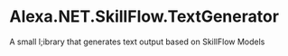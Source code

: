 # Alexa.NET.SkillFlow.TextGenerator
A small l;ibrary that generates text output based on SkillFlow Models
